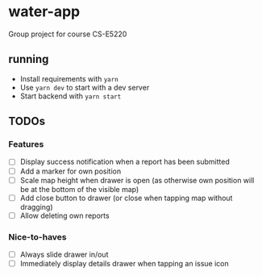 # water-app

Group project for course CS-E5220

## running

* Install requirements with `yarn`
* Use `yarn dev` to start with a dev server
* Start backend with `yarn start`

## TODOs

### Features

 - [ ] Display success notification when a report has been submitted
 - [ ] Add a marker for own position
 - [ ] Scale map height when drawer is open (as otherwise own position will be at the bottom of the visible map)
 - [ ] Add close button to drawer (or close when tapping map without dragging)
 - [ ] Allow deleting own reports

### Nice-to-haves

 

 - [ ] Always slide drawer in/out
 - [ ] Immediately display details drawer when tapping an issue icon 
